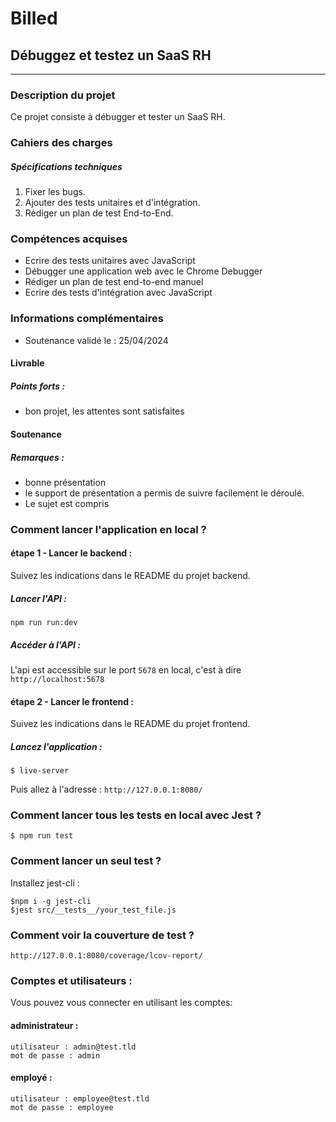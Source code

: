 # Billed
## Débuggez et testez un SaaS RH
------------
### Description du projet
Ce projet consiste à débugger et tester un SaaS RH.
### Cahiers des charges
##### Spécifications techniques
1. Fixer les bugs.
2. Ajouter des tests unitaires et d'intégration.
3. Rédiger un plan de test End-to-End.

### Compétences acquises
- Ecrire des tests unitaires avec JavaScript
- Débugger une application web avec le Chrome Debugger
- Rédiger un plan de test end-to-end manuel
- Ecrire des tests d'intégration avec JavaScript

### Informations complémentaires
- Soutenance validé le : 25/04/2024

#### Livrable
##### Points forts :

- bon projet, les attentes sont satisfaites

#### Soutenance
##### Remarques :

- bonne présentation
- le support de présentation a permis de suivre facilement le déroulé.
- Le sujet est compris 

### Comment lancer l'application en local ?

#### étape 1 - Lancer le backend :

Suivez les indications dans le README du projet backend.

##### Lancer l'API :

```
npm run run:dev
```
##### Accéder à l'API :

L'api est accessible sur le port `5678` en local, c'est à dire `http://localhost:5678`

#### étape 2 - Lancer le frontend :

Suivez les indications dans le README du projet frontend.

##### Lancez l'application :

```
$ live-server
```

Puis allez à l'adresse : `http://127.0.0.1:8080/`


### Comment lancer tous les tests en local avec Jest ?

```
$ npm run test
```

### Comment lancer un seul test ?

Installez jest-cli :

```
$npm i -g jest-cli
$jest src/__tests__/your_test_file.js
```

### Comment voir la couverture de test ?

`http://127.0.0.1:8080/coverage/lcov-report/`

### Comptes et utilisateurs :

Vous pouvez vous connecter en utilisant les comptes:

#### administrateur : 
```
utilisateur : admin@test.tld 
mot de passe : admin
```
#### employé :
```
utilisateur : employee@test.tld
mot de passe : employee
```